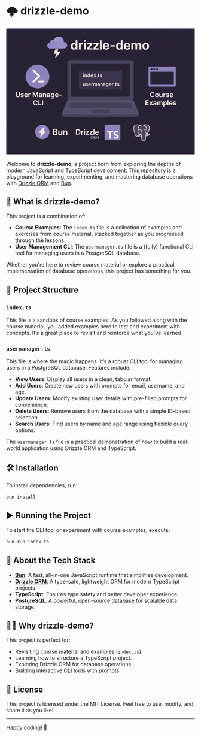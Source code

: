 # 🌩️ drizzle-demo

![Cover image for drizzle-demo](cover-image.png "Cover image for drizzle-demo")

Welcome to **drizzle-demo**, a project born from exploring the depths of modern JavaScript and TypeScript development. This repository is a playground for learning, experimenting, and mastering database operations with [Drizzle ORM](https://orm.drizzle.team/) and [Bun](https://bun.sh).

## 🚀 What is drizzle-demo?

This project is a combination of:

- **Course Examples**: The `index.ts` file is a collection of examples and exercises from course material, stacked together as you progressed through the lessons.
- **User Management CLI**: The `usermanager.ts` file is a (fully) functional CLI tool for managing users in a PostgreSQL database.

Whether you're here to review course material or explore a practical implementation of database operations, this project has something for you.

## 📂 Project Structure

### `index.ts`

This file is a sandbox of course examples. As you followed along with the course material, you added examples here to test and experiment with concepts. It’s a great place to revisit and reinforce what you’ve learned.

### `usermanager.ts`

This file is where the magic happens. It’s a robust CLI tool for managing users in a PostgreSQL database. Features include:

- **View Users**: Display all users in a clean, tabular format.
- **Add Users**: Create new users with prompts for email, username, and age.
- **Update Users**: Modify existing user details with pre-filled prompts for convenience.
- **Delete Users**: Remove users from the database with a simple ID-based selection.
- **Search Users**: Find users by name and age range using flexible query options.

The `usermanager.ts` file is a practical demonstration of how to build a real-world application using Drizzle ORM and TypeScript.

## 🛠️ Installation

To install dependencies, run:

```bash
bun install
```

## ▶️ Running the Project

To start the CLI tool or experiment with course examples, execute:

```bash
bun run index.ts
```

## 🧙 About the Tech Stack

- **[Bun](https://bun.sh)**: A fast, all-in-one JavaScript runtime that simplifies development.
- **[Drizzle ORM](https://orm.drizzle.team/)**: A type-safe, lightweight ORM for modern TypeScript projects.
- **TypeScript**: Ensures type safety and better developer experience.
- **PostgreSQL**: A powerful, open-source database for scalable data storage.

## 🧑‍💻 Why drizzle-demo?

This project is perfect for:

- Revisiting course material and examples (`index.ts`).
- Learning how to structure a TypeScript project.
- Exploring Drizzle ORM for database operations.
- Building interactive CLI tools with prompts.

## 📜 License

This project is licensed under the MIT License. Feel free to use, modify, and share it as you like!

---

Happy coding! 🚀
